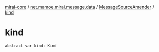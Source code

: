 [mirai-core](../../index.md) / [net.mamoe.mirai.message.data](../index.md) / [MessageSourceAmender](index.md) / [kind](./kind.md)

# kind

`abstract var kind: Kind`